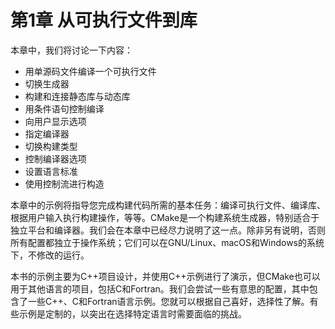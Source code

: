 # 第1章 从可执行文件到库

本章中，我们将讨论一下内容：

* 用单源码文件编译一个可执行文件
* 切换生成器
* 构建和连接静态库与动态库
* 用条件语句控制编译
* 向用户显示选项
* 指定编译器
* 切换构建类型
* 控制编译器选项
* 设置语言标准
* 使用控制流进行构造

本章中的示例将指导您完成构建代码所需的基本任务：编译可执行文件、编译库、根据用户输入执行构建操作，等等。CMake是一个构建系统生成器，特别适合于独立平台和编译器。我们会在本章中已经尽力说明了这一点。除非另有说明，否则所有配置都独立于操作系统；它们可以在GNU/Linux、macOS和Windows的系统下，不修改的运行。

本书的示例主要为C++项目设计，并使用C++示例进行了演示，但CMake也可以用于其他语言的项目，包括C和Fortran。我们会尝试一些有意思的配置，其中包含了一些C++、C和Fortran语言示例。您就可以根据自己喜好，选择性了解。有些示例是定制的，以突出在选择特定语言时需要面临的挑战。
